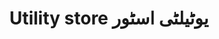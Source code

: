 ---
title: "Utility store یوٹیلٹی اسٹور"
url: /karachi/utility-store-ywttyltty-sttwr/
shop: convenience
---